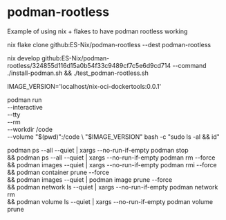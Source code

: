 # podman-rootless
Example of using nix + flakes to have podman rootless working



nix flake clone github:ES-Nix/podman-rootless --dest podman-rootless

nix develop github:ES-Nix/podman-rootless/324855d116d15a0b54f33c9489cf7c5e6d9cd714 --command ./install-podman.sh && ./test_podman-rootless.sh




IMAGE_VERSION='localhost/nix-oci-dockertools:0.0.1'

podman run \
--interactive \
--tty \
--rm \
--workdir /code \
--volume "$(pwd)":/code \
"$IMAGE_VERSION" bash -c "sudo ls -al && id"



podman ps --all --quiet | xargs --no-run-if-empty podman stop \
&& podman ps --all --quiet | xargs --no-run-if-empty podman rm --force\
&& podman images --quiet | xargs --no-run-if-empty podman rmi --force \
&& podman container prune --force \
&& podman images --quiet | podman image prune --force \
&& podman network ls --quiet | xargs --no-run-if-empty podman network rm \
&& podman volume ls --quiet | xargs --no-run-if-empty podman volume prune

   